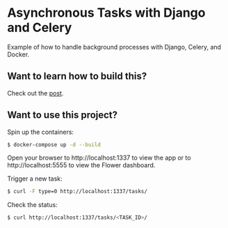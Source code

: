 # Asynchronous Tasks with Django and Celery

Example of how to handle background processes with Django, Celery, and Docker.

## Want to learn how to build this?

Check out the [post](https://testdriven.io/blog/django-and-celery/).

## Want to use this project?

Spin up the containers:

```sh
$ docker-compose up -d --build
```

Open your browser to http://localhost:1337 to view the app or to http://localhost:5555 to view the Flower dashboard.

Trigger a new task:

```sh
$ curl -F type=0 http://localhost:1337/tasks/
```

Check the status:

```sh
$ curl http://localhost:1337/tasks/<TASK_ID>/
```
